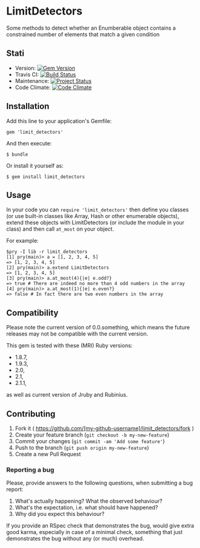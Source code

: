 # LimitDetectors

Some methods to detect whether an Enumberable object contains a constrained number of elements that match a given condition

## Stati

* Version: [![Gem Version](https://badge.fury.io/rb/limit_detectors.svg)](http://badge.fury.io/rb/limit_detectors)
* Travis CI: [![Build Status](https://travis-ci.org/s2k/limit_detectors.svg?branch=master)](https://travis-ci.org/s2k/limit_detectors)
* Maintenance: [![Project Status](http://stillmaintained.com/s2k/limit_detectors.png)](http://stillmaintained.com/s2k/limit_detectors)
* Code Climate: [![Code Climate](https://codeclimate.com/github/s2k/limit_detectors.png)](https://codeclimate.com/github/s2k/limit_detectors)

## Installation

Add this line to your application's Gemfile:

    gem 'limit_detectors'

And then execute:

    $ bundle

Or install it yourself as:

    $ gem install limit_detectors

## Usage

In your code you can `require 'limit_detectors'` then define you classes (or use built-in classes like Array, Hash
or other enumerable objects), extend these objects with LimitDetectors (or include the module in your class) and
then call `at_most` on your object.

For example:

    $pry -I lib -r limit_detectors
    [1] pry(main)> a = [1, 2, 3, 4, 5]
    => [1, 2, 3, 4, 5]
    [2] pry(main)> a.extend LimitDetectors
    => [1, 2, 3, 4, 5]
    [3] pry(main)> a.at_most(4){|e| e.odd?}
    => true # There are indeed no more than 4 odd numbers in the array
    [4] pry(main)> a.at_most(1){|e| e.even?}
    => false # In fact there are two even numbers in the array

## Compatibility

Please note the current version of 0.0.something, which means the future releases
may not be compatible with the current version.

This gem is tested with these (MRI) Ruby versions:

* 1.8.7,
* 1.9.3,
* 2.0,
* 2.1,
* 2.1.1,

as well as current version of Jruby and Rubinius.

## Contributing

1. Fork it ( https://github.com/[my-github-username]/limit_detectors/fork )
2. Create your feature branch (`git checkout -b my-new-feature`)
3. Commit your changes (`git commit -am 'Add some feature'`)
4. Push to the branch (`git push origin my-new-feature`)
5. Create a new Pull Request

### Reporting a bug

Please, provide answers to the following questions, when submitting a bug report:

1. What's actually happening? What the observed behaviour?
2. What's the expectation, i.e. what should have happened?
3. Why did you expect this behaviour?

If you provide an RSpec check that demonstrates the bug, would give extra good karma,
especially in case of a minimal check, something that just demonstrates the bug without
any (or much) overhead.
